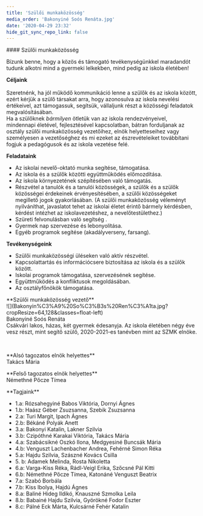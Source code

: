 ```yaml
---
title: 'Szülői munkaközösség'
media_order: 'Bakonyiné Soós Renáta.jpg'
date: '2020-04-29 23:32'
hide_git_sync_repo_link: false
---
```


<div markdown="1" class="centered-text">
#### Szülői munkaközösség

Bízunk benne, hogy a közös és támogató tevékenységünkkel maradandót tudunk alkotni mind a gyermeki lelkekben, mind pedig az iskola életében!

**Céljaink**<br/><br/>
Szeretnénk, ha jól működő kommunikáció lenne a szülők és az iskola között, ezért kérjük a szülő társakat arra, hogy azonosulva az iskola nevelési értékeivel, azt támogassuk, segítsük, vállaljunk részt a közösségi feladatok megvalósításában.<br/>
Ha a szülőknek _bármilyen_ ötletük van az iskola rendezvényeivel, mindennapi életével, fejlesztésével kapcsolatban, bátran forduljanak az osztály szülői munkaközösség vezetőihez, elnök helyetteseihez vagy személyesen a vezetőséghez és mi ezeket az észrevételeiket továbbítani fogjuk a pedagógusok és az iskola vezetése felé.<br/>

**Feladataink**
* Az iskolai nevelő-oktató munka segítése, támogatása.
* Az iskola és a szülők közötti együttműködés előmozdítása.
* Az iskola környezetének szépítésében való támogatás.
* Részvétel a tanulók és a tanulói közösségek, a szülők és a szülők közösségei érdekeinek érvényesítésében, a szülői közösségeket megillető jogok gyakorlásában. (A szülői munkaközösség véleményt nyilváníthat, javaslatot tehet az iskolai életet érintő bármely kérdésben, kérdést intézhet az iskolavezetéshez, a nevelőtestülethez.) 
* Szüreti felvonulásban való segítség .
* Gyermek nap szervezése és lebonyolítása.
* Egyéb programok segítése (akadályverseny, farsang).

**Tevékenységeink**
* Szülői munkaközösségi üléseken való aktív részvétel.
* Kapcsolattartás és információcsere biztosítása az iskola és a szülők között.
* Iskolai programok támogatása, szervezésének segítése.
* Együttműködés a konfliktusok megoldásában.
* Az osztályfőnökök támogatása.

<p markdown="1">
**Szülői munkaközösség vezető**<br/>
![](Bakonyin%C3%A9%20So%C3%B3s%20Ren%C3%A1ta.jpg?cropResize=64,128&classes=float-left)<br/>
Bakonyiné Soós Renáta<br/>
Csákvári lakos, házas, két gyermek édesanyja.
Az iskola életében négy éve vesz részt, mint segítő szülő, 2020-2021-es tanévben mint az SZMK elnöke.
<p/>
<br/>
<p markdown="1">
**Alsó tagozatos elnök helyettes**<br/>
Takács Mária
<p/>
<p markdown="1">
**Felső tagozatos elnök helyettes**<br/>
Némethné Pőcze Tímea
</p>
**Tagjaink**
<ul>
<li>1.a: Rózsahegyiné Babos Viktória, Dornyi Ágnes</li>
<li>1.b: Haász Géber Zsuzsanna, Szebik Zsuzsanna</li>
<li>2.a: Turi Margit, Ipach Ágnes</li>
<li>2.b: Békáné Polyák Anett</li>
<li>3.a: Bakonyi Katalin, Lakner Szilvia</li>
<li>3.b: Czipóthné Karakai Viktória, Takács Mária</li>
<li>4.a: Szabácsikné Oszkó Ilona, Medgyesiné Buncsák Mária</li>
<li>4.b: Venguszt Lachenbacher Andrea, Fehérné Simon Réka</li>
<li>5.a: Hajdu Szilvia, Szászné Kovács Csilla</li>
<li>5. b: Adamek Melinda, Rosta Nikoletta</li>
<li>6.a: Varga-Kiss Réka, Rádl-Veigl Erika, Szőcsné Pál Kitti</li>
<li>6.b: Némethné Pőcze Tímea, Katonáné Venguszt Beatrix</li>
<li>7.a: Szabó Borbála</li>
<li>7.b: Kiss Ibolya, Hajdú Ágnes</li>
<li>8.a: Baliné Hideg Ildikó, Knauszné Szmolka Leila</li>
<li>8.b: Babainé Hajdu Szilvia, Györökné Fodor Eszter</li>
<li>8.c: Pálné Eck Márta, Kulcsárné Fehér Katalin</li>
</ul>
</div>